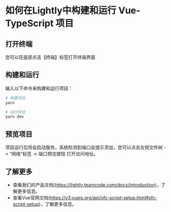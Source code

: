 # 如何在Lightly中构建和运行 Vue-TypeScript 项目 

## 打开终端

您可以在底部点击【终端】标签打开终端界面

## 构建和运行
输入以下命令来构建和运行项目：

``` bash
# 构建项目
yarn

# 运行项目
yarn dev
```

## 预览项目
项目运行后将会启动服务，系统检测到端口会提示添加，您可以点击左侧文件树 -> “网络”标签 -> 端口预览按钮 打开访问地址。

## 了解更多
- 查看我们的产品文档(https://lightly.teamcode.com/docs/introduction)，了解更多信息。
- 查看Vue官网文档(https://v3.vuejs.org/api/sfc-script-setup.html#sfc-script-setup)，了解更多信息。 